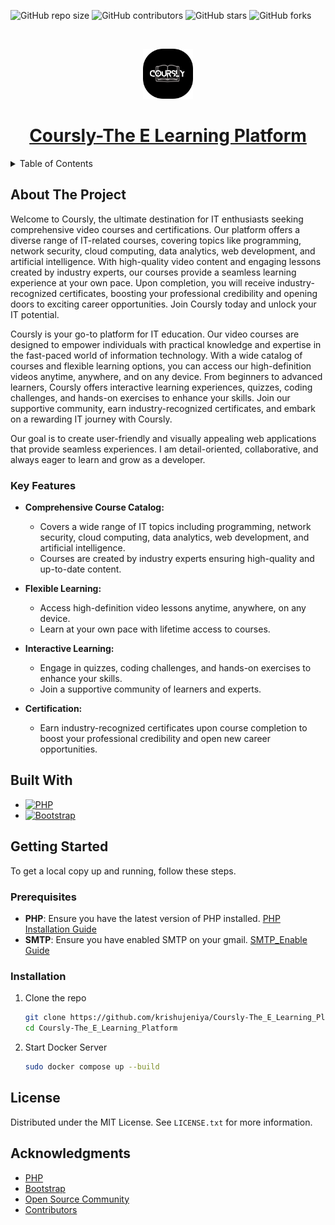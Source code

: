 <a id="readme-top"></a>

![GitHub repo size](https://img.shields.io/github/repo-size/krishujeniya/Coursly-The_E_Learning_Platform)
![GitHub contributors](https://img.shields.io/github/contributors/krishujeniya/Coursly-The_E_Learning_Platform)
![GitHub stars](https://img.shields.io/github/stars/krishujeniya/Coursly-The_E_Learning_Platform?style=social)
![GitHub forks](https://img.shields.io/github/forks/krishujeniya/Coursly-The_E_Learning_Platform?style=social)

<!-- PROJECT LOGO -->
<br />
<div align="center">     

   <a href="https://bit.ly/Coursly"><img src="assets/img/logo1.png" alt="Logo" width="80" height="80"></a>
 
<h1 align="center"> <a href="https://bit.ly/Coursly">Coursly-The E Learning Platform</a></h1>
</div>

<details>
  <summary>Table of Contents</summary>
  <ol>
    <li>

      <a href="#about-the-project">About The Project</a>
      <ul>
        <li><a href="#key-features">Key Features</a></li>
        <li><a href="#built-with">Built With</a></li>
      </ul>
    </li>
    <li>
      <a href="#getting-started">Getting Started</a>
      <ul>
        <li><a href="#prerequisites">Prerequisites</a></li>
        <li><a href="#installation">Installation</a></li>
      </ul>
    </li>
    <li><a href="#license">License</a></li>
    <li><a href="#acknowledgments">Acknowledgments</a></li>
  </ol>
</details>

## About The Project

<p class="mt-3">Welcome to Coursly, the ultimate destination for IT enthusiasts seeking comprehensive video courses and certifications. Our platform offers a diverse range of IT-related courses, covering topics like programming, network security, cloud computing, data analytics, web development, and artificial intelligence. With high-quality video content and engaging lessons created by industry experts, our courses provide a seamless learning experience at your own pace. Upon completion, you will receive industry-recognized certificates, boosting your professional credibility and opening doors to exciting career opportunities. Join Coursly today and unlock your IT potential.</p>
<p>Coursly is your go-to platform for IT education. Our video courses are designed to empower individuals with practical knowledge and expertise in the fast-paced world of information technology. With a wide catalog of courses and flexible learning options, you can access our high-definition videos anytime, anywhere, and on any device. From beginners to advanced learners, Coursly offers interactive learning experiences, quizzes, coding challenges, and hands-on exercises to enhance your skills. Join our supportive community, earn industry-recognized certificates, and embark on a rewarding IT journey with Coursly.</p>
<p>Our goal is to create user-friendly and visually appealing web applications that provide seamless experiences. I am detail-oriented, collaborative, and always eager to learn and grow as a developer.</p>


### Key Features

- **Comprehensive Course Catalog:**
  - Covers a wide range of IT topics including programming, network security, cloud computing, data analytics, web development, and artificial intelligence.
  - Courses are created by industry experts ensuring high-quality and up-to-date content.

- **Flexible Learning:**
  - Access high-definition video lessons anytime, anywhere, on any device.
  - Learn at your own pace with lifetime access to courses.

- **Interactive Learning:**
  - Engage in quizzes, coding challenges, and hands-on exercises to enhance your skills.
  - Join a supportive community of learners and experts.

- **Certification:**
  - Earn industry-recognized certificates upon course completion to boost your professional credibility and open new career opportunities.

## Built With

- [![PHP](https://img.shields.io/badge/PHP-777BB4?style=for-the-badge&logo=php&logoColor=white)](https://www.php.net/)
- [![Bootstrap](https://img.shields.io/badge/Bootstrap-563D7C?style=for-the-badge&logo=bootstrap&logoColor=white)](https://getbootstrap.com/)

## Getting Started

To get a local copy up and running, follow these steps.

### Prerequisites

- **PHP**: Ensure you have the latest version of PHP installed. [PHP Installation Guide](https://www.php.net/manual/en/install.php)
- **SMTP**: Ensure you have enabled SMTP on your gmail. [SMTP_Enable Guide](https://www.gmass.co/blog/gmail-smtp/)

### Installation

1. Clone the repo
   ```sh
   git clone https://github.com/krishujeniya/Coursly-The_E_Learning_Platform.git
   cd Coursly-The_E_Learning_Platform
   ```
2. Start Docker Server
   ```sh
   sudo docker compose up --build
   ```
## License

Distributed under the MIT License. See `LICENSE.txt` for more information.

## Acknowledgments

* [PHP](https://www.php.net/)
* [Bootstrap](https://getbootstrap.com/)
* [Open Source Community](https://opensource.org/)
* [Contributors](https://github.com/krishujeniya/Coursly-The_E_Learning_Platform/graphs/contributors)
